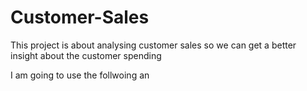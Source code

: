# Customer-Sales
This project is about analysing customer sales so we can get a better insight about the customer spending


I am going to  use the follwoing an
